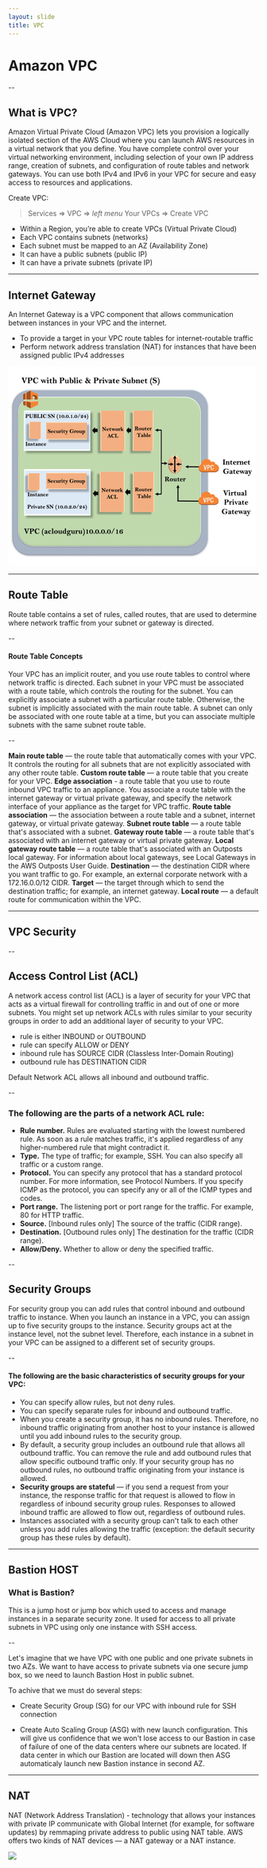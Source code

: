 ```yaml
---
layout: slide
title: VPC
---
```


# Amazon VPC

--

## What is VPC?

Amazon Virtual Private Cloud (Amazon VPC) lets you provision a logically isolated section of the AWS Cloud where you can launch AWS resources in a virtual network that you define. You have complete control over your virtual networking environment, including selection of your own IP address range, creation of subnets, and configuration of route tables and network gateways. You can use both IPv4 and IPv6 in your VPC for secure and easy access to resources and applications.

Create VPC:

> Services => VPC => *left menu* Your VPCs => Create VPC

- Within a Region, you’re able to create VPCs (Virtual Private Cloud)
- Each VPC contains subnets (networks)
- Each subnet must be mapped to an AZ (Availability Zone)
- It can have a public subnets (public IP)
- It can have a private subnets (private IP)


---

## Internet Gateway

An Internet Gateway is a VPC component that allows communication between instances in your VPC and the internet.

- To provide a target in your VPC route tables for internet-routable traffic
- Perform network address translation (NAT) for instances that have been assigned public IPv4 addresses

![](/assets/images/aws/architecture-of-vpc.png)

---

## Route Table

Route table contains a set of rules, called routes, that are used to determine where network traffic from your subnet or gateway is directed.

--

#### Route Table Concepts

Your VPC has an implicit router, and you use route tables to control where network traffic is directed. Each subnet in your VPC must be associated with a route table, which controls the routing for the subnet. You can explicitly associate a subnet with a particular route table. Otherwise, the subnet is implicitly associated with the main route table. A subnet can only be associated with one route table at a time, but you can associate multiple subnets with the same subnet route table.

--

**Main route table** — the route table that automatically comes with your VPC. It controls the routing for all subnets that are not explicitly associated with any other route table.
**Custom route table** — a route table that you create for your VPC.
**Edge association** - a route table that you use to route inbound VPC traffic to an appliance. You associate a route table with the internet gateway or virtual private gateway, and specify the network interface of your appliance as the target for VPC traffic.
**Route table association** — the association between a route table and a subnet, internet gateway, or virtual private gateway.
**Subnet route table** — a route table that's associated with a subnet.
**Gateway route table** — a route table that's associated with an internet gateway or virtual private gateway.
**Local gateway route table** — a route table that's associated with an Outposts local gateway. For information about local gateways, see Local Gateways in the AWS Outposts User Guide.
**Destination** — the destination CIDR where you want traffic to go. For example, an external corporate network with a 172.16.0.0/12 CIDR.
**Target** — the target through which to send the destination traffic; for example, an internet gateway.
**Local route** — a default route for communication within the VPC.

---

## VPC Security

--

## Access Control List (ACL)

A network access control list (ACL) is a layer of security for your VPC that acts as a virtual firewall for controlling traffic in and out of one or more subnets. You might set up network ACLs with rules similar to your security groups in order to add an additional layer of security to your VPC.

- rule is either INBOUND or OUTBOUND
- rule can specify ALLOW or DENY
- inbound rule has SOURCE CIDR (Classless Inter-Domain Routing)
- outbound rule has DESTINATION CIDR

Default Network ACL allows all inbound and outbound traffic.

--

### The following are the parts of a network ACL rule:

- **Rule number.** Rules are evaluated starting with the lowest numbered rule. As soon as a rule matches traffic, it's applied regardless of any higher-numbered rule that might contradict it.
- **Type.** The type of traffic; for example, SSH. You can also specify all traffic or a custom range.
- **Protocol.** You can specify any protocol that has a standard protocol number. For more information, see Protocol Numbers. If you specify ICMP as the protocol, you can specify any or all of the ICMP types and codes.
- **Port range.** The listening port or port range for the traffic. For example, 80 for HTTP traffic.
- **Source.** [Inbound rules only] The source of the traffic (CIDR range).
- **Destination.** [Outbound rules only] The destination for the traffic (CIDR range).
- **Allow/Deny.** Whether to allow or deny the specified traffic.

--

## Security Groups

For security group you can add rules that control inbound and outbound traffic to instance. When you launch an instance in a VPC, you can assign up to five security groups to the instance. Security groups act at the instance level, not the subnet level. Therefore, each instance in a subnet in your VPC can be assigned to a different set of security groups.

--

#### The following are the basic characteristics of security groups for your VPC:

- You can specify allow rules, but not deny rules.
- You can specify separate rules for inbound and outbound traffic.
- When you create a security group, it has no inbound rules. Therefore, no inbound traffic originating from another host to your instance is allowed until you add inbound rules to the security group.
- By default, a security group includes an outbound rule that allows all outbound traffic. You can remove the rule and add outbound rules that allow specific outbound traffic only. If your security group has no outbound rules, no outbound traffic originating from your instance is allowed.
- **Security groups are stateful** — if you send a request from your instance, the response traffic for that request is allowed to flow in regardless of inbound security group rules. Responses to allowed inbound traffic are allowed to flow out, regardless of outbound rules.
- Instances associated with a security group can't talk to each other unless you add rules allowing the traffic (exception: the default security group has these rules by default).

---

## Bastion HOST

### What is Bastion?
This is a jump host or jump box which used to access and manage instances in a separate security zone. It used for access to all private subnets in VPC using only one instance with SSH access.

--

Let's imagine that we have VPC with one public and one private subnets in two AZs. We want to have access to private subnets via one secure jump box, so we need to launch Bastion Host in public subnet.

To achive that we must do several steps:
- Create Security Group (SG) for our VPC with inbound rule for SSH connection

- Create Auto Scaling Group (ASG) with new launch configuration. This will give us confidence that we won't lose access to our Bastion in case of failure of one of the data centers where our subnets are located. If data center in which our Bastion are located will down then ASG automaticaly launch new Bastion instance in second AZ.

---

## NAT

NAT (Network Address Translation) - technology that allows your instances with private IP communicate with Global Internet (for example, for software updates) by remmaping private address to public using NAT table. AWS offers two kinds of NAT devices — a NAT gateway or a NAT instance.

![](https://qph.fs.quoracdn.net/main-qimg-56413cede35ff6c11ff66cfbf2d5c780)
